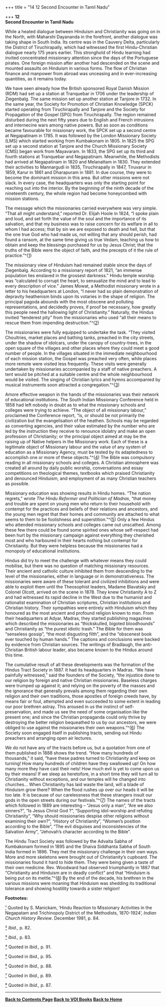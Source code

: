 +++
title = "14 12 Second Encounter in Tamil Nadu"

+++
**12**  
**Second Encounter in Tamil Nadu**

While a heated dialogue between Hinduism and Christianity was going on
in the North, with Maharshi Dayananda in the forefront, another dialogue
was taking shape in South India.  Its centre was in the Cauvery Delta,
particularly the District of Tiruchirapally, which had witnessed the
first Hindu-Christian dialogue nearly 175 years earlier.  This
stronghold of Hindu learning had invited concentrated missionary
attention since the days of the Portuguese pirates.  One foreign mission
after another had descended on the scene and mounted assaults on
Hinduism in various forms.  The flow of Christian finance and manpower
from abroad was unceasing and in ever-increasing quantities, as it
remains today.

We have seen already how the British sponsored Royal Danish Mission
(RDM) had set up a station at Tranquebar in 1706 under the leadership of
Ziegenbalg.  The same mission set up another station at Tanjore in
1732.  In the same year, the Society for Promotion of Christian
Knowledge (SPCK) started operating from Tiruchirapally and Tanjore and
the Society for Propagation of the Gospel (SPG) from Tiruchirapally. 
The region remained disturbed during the next fifty years due to English
and French intrusions and internecine wars among native powers.  But as
soon as conditions became favourable for missionary work, the SPCK set
up a second centre at Negapatinam in 1785.  It was followed by the
London Missionary Society (LMS) which started working from Kumbakonam in
1805.  In 1825 the SPG set up a second station at Tanjore and the Church
Missionary Society (CMS) began work from Mayavaram.  In 1833, the SPG
set up its third and fourth stations at Tranquebar and Negapatinam. 
Meanwhile, the Methodists had arrived at Negapatinam in 1820 and
Melanattam in 1830.  They extended their activities to Mannargudi in
1835, Tiruchirapally in 1847, Tiruvarur in 1859, Karur in 1861 and
Dharapuram in 1881.  In due course, they were to become the dominant
mission in this area.  But other missions were not slack.  In every
case, the headquarters was only the starting point for reaching out into
the interior.  By the beginning of the ninth decade of the nineteenth
century, the whole region had become honeycombed with mission stations.

The message which the missionaries carried everywhere was very simple. 
“That all might understand,” reported Dr. Elijah Hoole in 1824, “I spoke
plain and loud, and set forth the value of the soul and the importance
of its salvation, and that my business was to raise concern for its
welfare in all to whom I had access; that by sin we are exposed to death
and hell, but that the one true God who had made us, not willing that
any should perish, had found a ransom, at the same time giving us true
Vedam, teaching us how to obtain and keep the blessings purchased for us
by Jesus Christ; that the truths of the Bible were the object of faith,
and the precepts of it the rule of practice.”^([1](#1))

The missionary view of Hinduism had remained stable since the days of
Ziegenbalg.  According to a missionary report of 1821, “an immense
population lies enslaved in the grossest darkness.” Hindu temple worship
was “calculated to corrupt the heart, to sensualize the mind and to lead
to every description of vice.” James Mowat, a Methodist missionary wrote
in a letter to his headquarters at London, “I never had so plain
demonstration of depravity heathenism binds upon its votaries in the
shape of religion.  The principal pagoda abounds with the most obscene
and polluting representations, and decidedly proves, if proof be
necessary, how greatly this people need the hallowing light of
Christianity.” Naturally, the Hindus invited “tenderest pity” from the
missionaries who used “all their means to rescue them from impending
destruction.”^([2](#2))

The missionaries were fully equipped to undertake the task.  “They
visited Choultries, market places and bathing tanks, preached in the
city streets, under the shadow of idolcars, under the canopy of
country-trees, in the open square of the villages and other places where
they could meet a good number of people.  In the villages situated in
the immediate neighbourhood of each mission station, the Gospel was
preached very often, while places more remote were visited less
frequently.  These visits were generally undertaken by missionaries
accompanied by a staff of native preachers.  A tent would be pitched at
a suitable centre and the whole neighbourhood would be visited.  The
singing of Christian lyrics and hymns accompanied by musical instruments
soon attracted a congregation.”^([3](#3))

Amore effective weapon in the hands of the missionaries was their
network of educational institutions.  The South Indian Missionary
Conference held in 1858 had left nobody in doubt as to what the
missionary schools and colleges were trying to achieve.  “The object of
all missionary labour,” proclaimed the Conference report, “is, or should
be not primarily the civilization but the evangelisation of the
heathen.  Schools may be regarded as converting agencies, and their
value estimated by the number who are led by the instruction they
receive to renounce idolatry and make an open profession of
Christianity; or the principal object aimed at may be the raising up of
Native helpers in the Missionary work.  Each of these is a legitimate
object of Missionary labour and the value of any system of education as
a Missionary Agency, must be tested by its adaptedness to accomplish one
or more of these objects.”^([4](#4)) The Bible was compulsory reading in
all missionary schools and colleges.  A Christian atmosphere was created
all around by daily public worship, conversations and essay competitions
on theological themes, textbooks which praised Christianity and
denounced Hinduism, and employment of as many Christian teachers as
possible.

Missionary education was showing results in Hindu homes.  “The nation
regrets,” wrote *The Hindu Reformer and Politician of Madras*, “that
money and trouble are spent on young men who return to their household
with contempt for the practices and beliefs of their relations and
ancestors, and the young men regret that their homes and community are
attached to what seems to them to be foolishness and
superstition.”^([5](#5)) Only a few Hindus who attended missionary
schools and colleges came out unscathed.  Among these few there could be
found some spirited ones whose self-respect had been hurt by the
missionary campaign against everything they cherished most and who
harboured in their hearts nothing but contempt for Christianity.  But
they were helpless because the missionaries had a monopoly of
educational institutions.

Hindus did try to meet the challenge with whatever means they could
mobilise, but there was no question of matching missionary resources. 
Their ancient and catholic culture inhibited them from descending to the
level of the missionaries, either in language or in demonstrativeness. 
The missionaries were aware of these tolerant and civilized inhibitions
and were able to exploit them until the Theosophist leaders, Madame
Blavatsky and Colonel Olcott, arrived on the scene in 1878.  They knew
Christianity A to Z and had witnessed its rapid decline in the West due
to the humanist and rationalist examination of Christian scriptures,
Christian institutions and Christian history.  Their sympathies were
entirely with Hinduism which they honoured as the most ancient and
profound religion known to man.  From their headquarters at Adyar,
Madras, they started publishing magazines which described the
missionaries as “thickskulled, bigoted bloodhounds” and Christianity as
“the purest idiotic trash.” The Bible for them was “senseless gossip”,
“the most disgusting filth”, and the “obscenest book ever touched by
human hands.” The captions and conclusions were backed by evidence from
Christian sources.  The writings of Bradlaugh, the anti-Christian
British labour leader, also became known to the Hindus around this time.

The cumulative result of all these developments was the formation of the
Hindus Tract Society in 1887.  It had its headquarters in Madras.  “We
have painfully witnessed,” said the founders of the Society, “the
injustice done to our religion by foreign and native Christian
missionaries.  Baseless charges were trumped up against it; and relying
on the poverty of the masses and the ignorance that generally prevails
among them regarding their own religion and their own traditions, those
apostles of foreign creeds have, by means fair or foul, attempted and
even succeeded to some extent in leading our poor brethren astray.  This
aroused in us the instinct of self-preservation, and made us see the
need of some organisation like the present one; and since the Christian
propaganda could only thrive by destroying the better religion
bequeathed to us by our ancestors, we were obliged to use against the
missionaries their own weapons.”^([6](#6)) The Society soon engaged
itself in publishing tracts, sending out Hindu preachers and arranging
open air lectures.

We do not have any of the tracts before us, but a quotation from one of
them published in 1888 shows the trend.  “How many hundreds of
thousands,” it said, “have these padres turned to Christianity and keep
on turning!  How many hundreds of children have they swallowed up!  On
how many more they have cast their nets!  How much evil is yet to come
upon us by their means!  If we sleep as heretofore, in a short time they
will turn all to Christianity without exceptions, and our temples will
he changed into churches... When Christianity has laid waste the land,
will a blade of Hinduism grow there?  When the flood rushes up over our
heads it will be too late.  It is because of our carelessness that these
strangers insult our gods in the open streets during our
festivals.”^([7](#7)) The names of the tracts which followed in 1889 are
interesting – “Jesus only a man”, “Are we also sinners?”, “Is Jesus
Christ God ?”, “Supporting idol-worship and refuting Christianity”, “Why
should missionaries despise other religions without examining their
own?”, “History of Christianity”, “Women’s position according to the
Bible”, “The evil disguises and inconsistencies of the Salvation Army”,
“Jehovah’s character according to the Bible”.

The Hindu Tract Society was followed by the Advaita Sabha of Kumbakonam
formed in 1895 and the Shaiva Siddhanta Sabha of South India formed in
1896.  They met the missionary challenge in their own ways.  More and
more skeletons were brought out of Christianity’s cupboard.  The
missionaries found it hard to hide them.  They were being given a taste
of their own medicine.  Rev. Woodward had observed triumphantly in 1887
that “Christianity and Hinduism are in deadly conflict” and that
“Hinduism is being put on its mettle.”^([8](#8)) By the end of the
decade, his brethren in the various missions were moaning that Hinduism
was shedding its traditional tolerance and showing hostility towards a
sister religion!  
 

**Footnotes:**

[¹](#1a) Quoted by S. Manickam, ‘Hindu Reaction to Missionary Activities
in the Negapatam and Trichinopoly District of the Methodists,
1870-1924’, *Indian Church History Review*.  December 1981, p. 84.

[²](#2a) *Ibid.,* p. 82.

[³](#3a) *Ibid.,* p. 83.

[⁴](#4a) Quoted in *Ibid.,* p. 91.

[⁵](#5a) Quoted in *Ibid.,* p. 95.

[⁶](#6a) Quoted in *Ibid.,* p. 88.

[⁷](#7a) Quoted in *Ibid.,* p. 89.

[⁸](#8a) Quoted in *Ibid.,* p. 87.  
 

------------------------------------------------------------------------

**[Back to Contents Page](index.htm)    [Back to VOI
Books](http://voiceofdharma.org/books)    [Back to
Home](http://voiceofdharma.org)**
